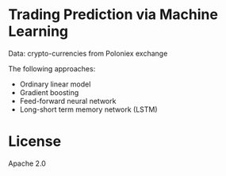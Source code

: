 # Trading Prediction via Machine Learning

Data: crypto-currencies from Poloniex exchange

The following approaches:
- Ordinary linear model
- Gradient boosting
- Feed-forward neural network
- Long-short term memory network (LSTM)

# License

Apache 2.0
